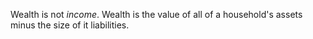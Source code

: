 Wealth is not *income*. Wealth is the value of all of a household's assets minus the size of it liabilities.


